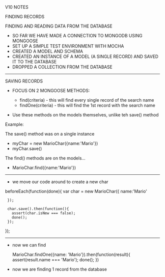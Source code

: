 V10 NOTES 

FINDING RECORDS

FINDING AND READING DATA FROM THE DATABASE

- SO FAR WE HAVE MADE A CONNECTION TO MONGODB USING MONGOOSE
- SET UP A SIMPLE TEST ENVIRONMENT WITH MOCHA 
- CREATED A MODEL AND SCHEMA 
- CREATED AN INSTANCE OF A MODEL (A SINGLE RECORD) AND SAVED IT TO THE DATABASE
- DROPPED A COLLECTION FROM THE DATABASE


------------------------------------------------------------------------------
SAVING RECORDS 

- FOCUS ON 2 MONGOOSE METHODS:
    - find(criteria) - this will find every single record of the search name 
    - findOne(criteria) - this will find the 1st record with the search name 
    
- Use these methods on the models themselves, unlike teh save() method

Example:

The save() method was on a single instance 

 - myChar = new MarioChar({name:'Mario'})
 - myChar.save()

The find() methods are on the models...
 - MarioChar.find({name:'Mario'})


-----------------------------------------------------------------------------
- we move our code around to create a new char 

  
beforeEach(function(done){
     var char = new MarioChar({ 
       name:'Mario'
       
     });
      
     char.save().then(function(){
       assert(char.isNew === false);
       done();  
     });
});

-----------------------------------------------------------------------------
- now we can find
 

   
    MarioChar.findOne({name: 'Mario'}).then(function(result){
      assert(result.name === 'Mario');
      done();
    })
    
    
- now we are finding 1 record from the database 

